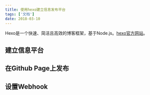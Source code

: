 ```yaml
---
title: 使用hexo建立信息发布平台
tags: ['文档']
date: 2018-03-10
---
```


Hexo是一个快速、简洁且高效的博客框架，基于Node.js。[hexo官方网站](https://hexo.io/zh-cn/)。

<!--more-->

## 建立信息平台

## 在Github Page上发布

## 设置Webhook


